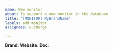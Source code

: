 ```yaml
---
name: New monitor
about: To support a new monitor in the database
title: "[MONITOR] MyBrandName"
labels: add monitor
assignees: LucBerge

---
```


**Brand**: 
**Website**:
**Doc**:
